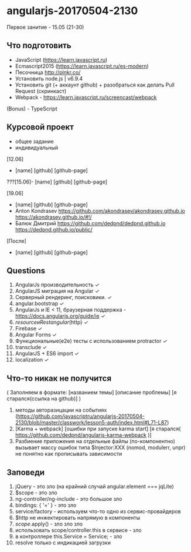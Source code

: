 # angularjs-20170504-2130


Первое занитие - 15.05 (21-30)

## Что подготовить

- JavaScript (https://learn.javascript.ru)
- Ecmascript2015 (https://learn.javascript.ru/es-modern)
- Песочница http://plnkr.co/
- Установить node.js | v6.9.4
- Установить git (+ аккаунт github) + разобраться как делать Pull Request (скринкаст)
- Webpack - https://learn.javascript.ru/screencast/webpack

(Bonus) - TypeScript

## Курсовой проект
- общее задание
- индивидуальный

[12.06]

- [name] [github] [github-page]


???[15.06]- [name] [github] [github-page]


[19.06]

- [name] [github] [github-page]
- Anton Kondrasev     https://github.com/akondrasev/akondrasev.github.io    https://akondrasev.github.io/#!/
- Балюк Дмитрий https://github.com/dedpnd/dedpnd.github.io https://dedpnd.github.io/public/


[После]
- [name] [github] [github-page]



## Questions
1. AngularJs производительность   ✓
2. AngularJS миграция на Angular   ✓
3. Серверный рендеринг, поисковики. ✓
4. angular.bootstrap ✓
5. AngularJs и IE < 11, браузерная поддержка - https://docs.angularjs.org/guide/ie  ✓
6. $resource и Restangular  ($http)  ✓
7. Firebase ✓
8. Angular Forms ✓
9. Функциональные(e2e) тесты с использованием protractor ✓
10. transclude  ✓
11. AngularJS + ES6 import ✓
12. localization ✓

## Что-то никак не получится
( Заполняем в формате: [названием темы] [описание проблемы] [я старался(ссылка на github)] )

1. методы авторазицации на событиях (https://github.com/javascriptru/angularjs-20170504-2130/blob/master/classwork/lesson5-auth/index.html#L71-L87)
2. [Karma + webpack] [ошибки при запуске karma start] [я старался( https://github.com/dedpnd/angularjs-karma-webpack )]
3. Разбиение приложения на отдельные файлы (по-компонентно) вызывает массу ошибок типа $Injector:XXX (nomod, modulerr, unpr)
   не понятно как прописывать зависимости

## Заповеди
1. jQuery - это зло (на крайний случай angular.element === jqLite)
2. $scope - это зло
3. ng-controller/ng-include - это большое зло
4. bindings: { '=' } - это зло
5. service/factory - используем что-то одно из сервис-провайдеров
6. $http не инжектировать напрямую в компоненты
7. $scope.$apply() - зло зло зло
8. использовать scope/controller.this в сервисе - зло
9. в контроллере this.Service = Service; - зло
10. resolve только с индикацией загрузки



